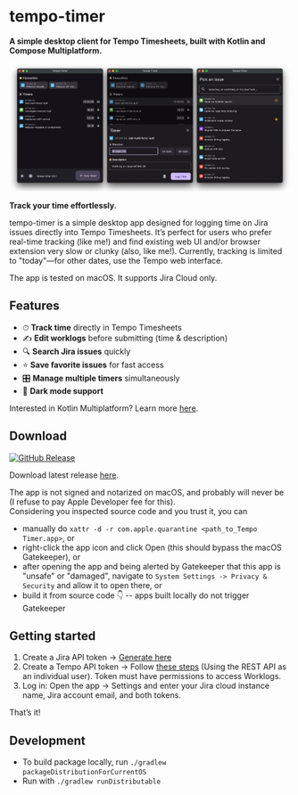 # tempo-timer

**A simple desktop client for Tempo Timesheets, built with Kotlin and Compose Multiplatform.**

![](docs/screenshots.png)

**Track your time effortlessly.**

tempo-timer is a simple desktop app designed for logging time on Jira issues directly into Tempo Timesheets. It’s perfect for users who prefer real-time tracking (like me!) and find existing web UI and/or browser extension very slow or clunky (also, like me!). Currently, tracking is limited to "today"—for other dates, use the Tempo web interface.

The app is tested on macOS. It supports Jira Cloud only.

## Features
- ⏱ **Track time** directly in Tempo Timesheets
- ✍ **Edit worklogs** before submitting (time & description)
- 🔍 **Search Jira issues** quickly
- ⭐ **Save favorite issues** for fast access
- 🎛 **Manage multiple timers** simultaneously
- 🌙 **Dark mode support**

Interested in Kotlin Multiplatform? Learn more [here](https://www.jetbrains.com/help/kotlin-multiplatform-dev/get-started.html).

## Download
[![GitHub Release](https://img.shields.io/github/v/release/matejsemancik/tempo-timer?include_prereleases&sort=semver&display_name=release&style=flat&link=https%3A%2F%2Fgithub.com%2Fmatejsemancik%2Ftempo-timer%2Freleases%2Flatest)](https://github.com/matejsemancik/tempo-timer/releases/latest)

Download latest release [here](https://github.com/matejsemancik/tempo-timer/releases/latest).

The app is not signed and notarized on macOS, and probably will never be (I refuse to pay Apple Developer fee for this).  
Considering you inspected source code and you trust it, you can
- manually do `xattr -d -r com.apple.quarantine <path_to_Tempo Timer.app>`, or
- right-click the app icon and click Open (this should bypass the macOS Gatekeeper), or
- after opening the app and being alerted by Gatekeeper that this app is "unsafe" or "damaged", navigate to `System Settings -> Privacy & Security` and allow it to open there, or
- build it from source code 👇 -- apps built locally do not trigger Gatekeeper

## Getting started

1. Create a Jira API token → [Generate here](https://id.atlassian.com/manage-profile/security/api-tokens)
2. Create a Tempo API token → Follow [these steps](https://apidocs.tempo.io/#section/Authentication) (Using the REST API as an individual user). Token must have permissions to access Worklogs.
3. Log in: Open the app -> Settings and enter your Jira cloud instance name, Jira account email, and both tokens.

That’s it!

## Development

- To build package locally, run `./gradlew packageDistributionForCurrentOS`
- Run with `./gradlew runDistributable`
